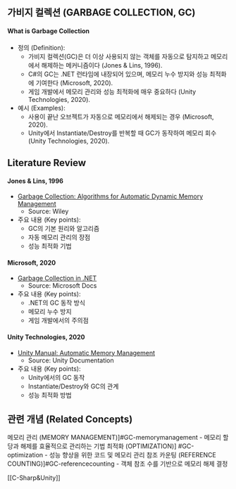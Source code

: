 
## 가비지 컬렉션 (GARBAGE COLLECTION, GC)

#### What is Garbage Collection

- 정의 (Definition):
	- 가비지 컬렉션(GC)은 더 이상 사용되지 않는 객체를 자동으로 탐지하고 메모리에서 해제하는 메커니즘이다 (Jones & Lins, 1996).
	- C#의 GC는 .NET 런타임에 내장되어 있으며, 메모리 누수 방지와 성능 최적화에 기여한다 (Microsoft, 2020).
	- 게임 개발에서 메모리 관리와 성능 최적화에 매우 중요하다 (Unity Technologies, 2020).
- 예시 (Examples):
	- 사용이 끝난 오브젝트가 자동으로 메모리에서 해제되는 경우 (Microsoft, 2020).
	- Unity에서 Instantiate/Destroy를 반복할 때 GC가 동작하여 메모리 회수 (Unity Technologies, 2020).

## Literature Review

#### Jones & Lins, 1996
- [Garbage Collection: Algorithms for Automatic Dynamic Memory Management](https://doi.org/10.5555/232634)
	- Source: Wiley
- 주요 내용 (Key points):
	- GC의 기본 원리와 알고리즘
	- 자동 메모리 관리의 장점
	- 성능 최적화 기법

#### Microsoft, 2020
- [Garbage Collection in .NET](https://docs.microsoft.com/en-us/dotnet/standard/garbage-collection/)
	- Source: Microsoft Docs
- 주요 내용 (Key points):
	- .NET의 GC 동작 방식
	- 메모리 누수 방지
	- 게임 개발에서의 주의점

#### Unity Technologies, 2020
- [Unity Manual: Automatic Memory Management](https://docs.unity3d.com/kr/2020.3/Manual/BestPracticeUnderstandingPerformanceInUnity1.html)
	- Source: Unity Documentation
- 주요 내용 (Key points):
	- Unity에서의 GC 동작
	- Instantiate/Destroy와 GC의 관계
	- 성능 최적화 방법

## 관련 개념 (Related Concepts)
메모리 관리 (MEMORY MANAGEMENT)]#GC-memorymanagement
	- 메모리 할당과 해제를 효율적으로 관리하는 기법
최적화 (OPTIMIZATION)] #GC-optimization
	- 성능 향상을 위한 코드 및 메모리 관리
참조 카운팅 (REFERENCE COUNTING)]#GC-referencecounting
	- 객체 참조 수를 기반으로 메모리 해제 결정 

[[C-Sharp&Unity]]